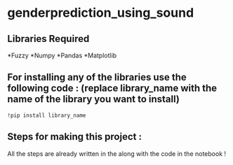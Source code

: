 # genderprediction_using_sound
## Libraries Required
*Fuzzy
*Numpy
*Pandas
*Matplotlib

## For installing any of the libraries use the following code : (replace library_name with the name of the library you want to install)
```
!pip install library_name
```

## Steps for making this project : 

All the steps are already written in the along with the code in the notebook !

